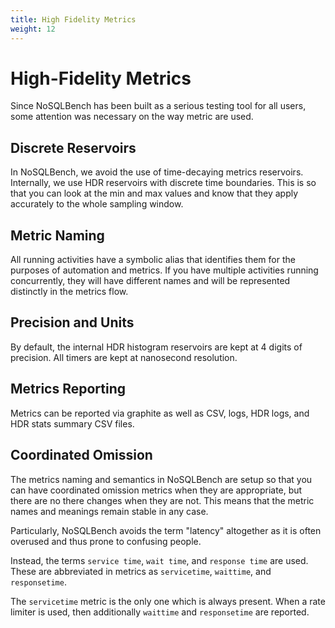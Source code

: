 ```yaml
---
title: High Fidelity Metrics
weight: 12
---
```


# High-Fidelity Metrics

Since NoSQLBench has been built as a serious testing tool for all users,
some attention was necessary on the way metric are used.

## Discrete Reservoirs

In NoSQLBench, we avoid the use of time-decaying metrics reservoirs.
Internally, we use HDR reservoirs with discrete time boundaries. This is
so that you can look at the min and max values and know that they apply
accurately to the whole sampling window.

## Metric Naming

All running activities have a symbolic alias that identifies them for the
purposes of automation and metrics. If you have multiple activities
running concurrently, they will have different names and will be
represented distinctly in the metrics flow.

## Precision and Units

By default, the internal HDR histogram reservoirs are kept at 4 digits of
precision. All timers are kept at nanosecond resolution.

## Metrics Reporting

Metrics can be reported via graphite as well as CSV, logs, HDR logs, and
HDR stats summary CSV files.

## Coordinated Omission

The metrics naming and semantics in NoSQLBench are setup so that you can
have coordinated omission metrics when they are appropriate, but there are
no there changes when they are not. This means that the metric names and
meanings remain stable in any case.

Particularly, NoSQLBench avoids the term "latency" altogether as it is
often overused and thus prone to confusing people.

Instead, the terms `service time`, `wait time`, and `response time` are
used. These are abbreviated in metrics as `servicetime`, `waittime`, and
`responsetime`.

The `servicetime` metric is the only one which is always present. When a
rate limiter is used, then additionally `waittime` and `responsetime` are
reported.



